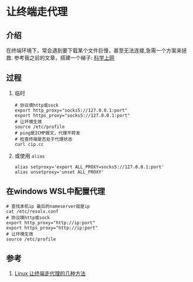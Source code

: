 # 让终端走代理

## 介绍
在终端环境下，常会遇到要下载某个文件巨慢，甚至无法连接,急需一个方案来拯救.
参考我之前的文章，搭建一个梯子: [科学上网](/Docs/Linux/Shell/科学上网-让你连接互联网)

## 过程
1. 临时
    ```shell
    # 协议填http或sock
    export http_proxy="socks5://127.0.0.1:port"
    export https_proxy="socks5://127.0.0.1:port"
    # 让环境生效
    source /etc/profile
    # ping是ICMP报文，代理不转发
    # 检查终端是否处于代理状态
    curl cip.cc 
    ```
2. 或使用 `alias`
    ```shell
    alias setproxy='export ALL_PROXY=socks5://127.0.0.1:port'
    alias unsetproxy='unset ALL_PROXY'
    ```

## 在windows WSL中配置代理
```shell
# 查找本机ip 最后的nameserver就是ip
cat /etc/resolv.conf
# 协议填http或sock
export http_proxy="http://ip:port"
export https_proxy="http://ip:port"
# 让环境生效
source /etc/profile
```

## 参考
1. [Linux 让终端走代理的几种方法](https://zhuanlan.zhihu.com/p/46973701)